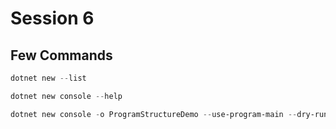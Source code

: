 # Session 6

## Few Commands

```powershell
dotnet new --list

dotnet new console --help

dotnet new console -o ProgramStructureDemo --use-program-main --dry-run
```
